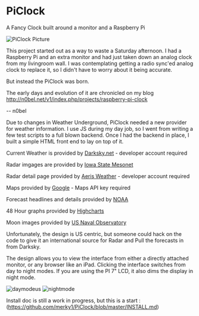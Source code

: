 # PiClock
A Fancy Clock built around a monitor and a Raspberry Pi

![PiClock Picture](https://raw.githubusercontent.com/n0bel/PiClock/master/Pictures/20150307_222711.jpg)

This project started out as a way to waste a Saturday afternoon.
I had a Raspberry Pi and an extra monitor and had just taken down an analog clock from my livingroom wall.
I was contemplating getting a radio sync'ed analog clock to replace it, so I didn't have to worry about
it being accurate.

But instead the PiClock was born.

The early days and evolution of it are chronicled on my blog http://n0bel.net/v1/index.php/projects/raspberry-pi-clock

-- n0bel

Due to changes in Weather Underground, PiClock needed a new provider for weather information.  I use JS during my day job, so I went from writing a few test scripts to a full blown backend.  Once I had the backend in place, I built a simple HTML front end to lay on top of it.

Current Weather is provided by [Darksky.net](http://darksky.net) - developer account required

Radar imgages are provided by [Iowa State Mesonet](http://mesonet.agron.iastate.edu/GIS/ridge.phtml)

Radar detail page provided by [Aeris Weather](https://www.aerisweather.com/) - developer account required

Maps provided by [Google](http://google.com) - Maps API key required

Forecast headlines and details provided by [NOAA](https://www.weather.gov/)

48 Hour graphs provided by [Highcharts](https://www.highcharts.com/)

Moon images provided by [US Naval Observatory](https://tycho.usno.navy.mil/)

Unfortunately, the design is US centric, but someone could hack on the code to give it an international source for Radar and Pull the forecasts in from Darksky.

The design allows you to view the interface from either a directly attached monitor, or any browser like an iPad.  Clicking the interface switches from day to night modes.  If you are using the PI 7" LCD, it also dims the display in night mode.

![daymodeus](https://user-images.githubusercontent.com/8691286/45634385-4619ce80-ba70-11e8-8213-bf31db8317a4.png)
![nightmode](https://user-images.githubusercontent.com/8691286/45634388-47e39200-ba70-11e8-851a-61ca9face4c8.png)


Install doc is still a work in progress, but this is a start :  
(https://github.com/merky1/PiClock/blob/master/INSTALL.md)  

